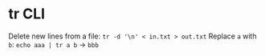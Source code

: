 # tr CLI

Delete new lines from a file: `tr -d '\n' < in.txt > out.txt`
Replace `a` with `b`: `echo aaa | tr a b` -> `bbb`
